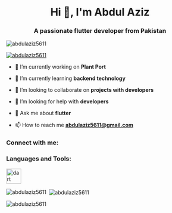 <h1 align="center">Hi 👋, I'm Abdul Aziz</h1>
<h3 align="center">A passionate flutter developer from Pakistan</h3>

<p align="left"> <img src="https://komarev.com/ghpvc/?username=abdulaziz5611&label=Profile%20views&color=0e75b6&style=flat" alt="abdulaziz5611" /> </p>

<p align="left"> <a href="https://github.com/ryo-ma/github-profile-trophy"><img src="https://github-profile-trophy.vercel.app/?username=abdulaziz5611" alt="abdulaziz5611" /></a> </p>

- 🔭 I’m currently working on **Plant Port**

- 🌱 I’m currently learning **backend technology**

- 👯 I’m looking to collaborate on **projects with developers**

- 🤝 I’m looking for help with **developers**

- 💬 Ask me about **flutter**

- 📫 How to reach me **abdulaziz5611@gmail.com**

<h3 align="left">Connect with me:</h3>
<p align="left">
</p>

<h3 align="left">Languages and Tools:</h3>
<p align="left"> <a href="https://dart.dev" target="_blank" rel="noreferrer"> <img src="https://www.vectorlogo.zone/logos/dartlang/dartlang-icon.svg" alt="dart" width="40" height="40"/> </a> </p>

<p><img align="left" src="https://github-readme-stats.vercel.app/api/top-langs?username=abdulaziz5611&show_icons=true&locale=en&layout=compact" alt="abdulaziz5611" /></p>

<p>&nbsp;<img align="center" src="https://github-readme-stats.vercel.app/api?username=abdulaziz5611&show_icons=true&locale=en" alt="abdulaziz5611" /></p>

<p><img align="center" src="https://github-readme-streak-stats.herokuapp.com/?user=abdulaziz5611&" alt="abdulaziz5611" /></p>
